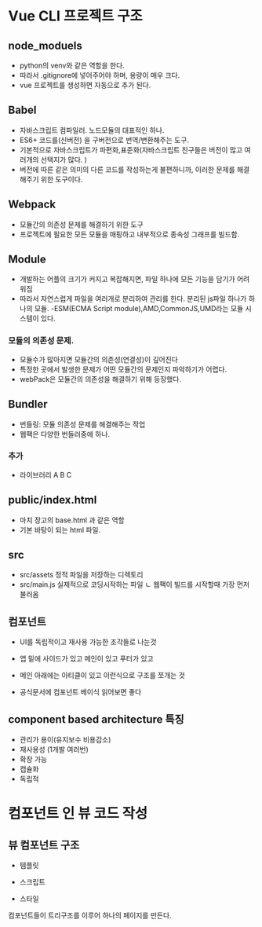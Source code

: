 # Vue CLI 프로젝트 구조

## node_moduels
- python의 venv와 같은 역할을 한다.
- 따라서 .gitignore에 넣어주어야 하며, 용량이 매우 크다.
- vue 프로젝트를 생성하면 자동으로 추가 된다.

## Babel
- 자바스크립트 컴파일러. 노드모듈의 대표적인 하나.
- ES6+ 코드를(신버전) 을 구버전으로 번역/변환해주는 도구.
- 기본적으로 자바스크립트가 파편화,표준화(자바스크립트 친구들은 버전이 많고 여러개의 선택지가 많다. ) 
- 버전에 따른 같은 의미의 다른 코드를 작성하는게 불편하니까, 이러한 문제를 해결해주기 위한 도구이다.


## Webpack 
- 모듈간의 의존성 문제를 해결하기 위한 도구
- 프로젝트에 필요한 모든 모듈을 매핑하고 내부적으로 종속성 그래프를 빌드함.


## Module
- 개발하는 어플의 크기가 커지고 복잡해지면,
파일 하나에 모든 기능을 담기가 어려워짐
- 따라서 자연스럽게 파일을 여러개로 분리하여 관리를 한다. 분리된 js파일 하나가 하나의 모듈.
-ESM(ECMA Script module),AMD,CommonJS,UMD라는 모듈 시스템이 있다.


### 모듈의 의존성 문제.
- 모듈수가 많아지면 모듈간의 의존성(연결성)이 깊어진다 
- 특정한 곳에서 발생한 문제가 어떤 모듈간의 문제인지 파악하기가 어렵다.
- webPack은 모듈간의 의존성을 해결하기 위해 등장했다.

## Bundler 
- 번들링: 모듈 의존성 문제를 해결해주는 작업
- 웹팩은 다양한 번들러중에 하나.

### 추가
- 라이브러리 A B C 

## public/index.html
- 마치 장고의 base.html 과 같은 역할
- 기본 바탕이 되는 html 파일.


## src 
- src/assets 정적 파일을 저장하는 디렉토리
- src/main.js 실제적으로 코딩시작하는 파일
ㄴ 웹팩이 빌드를 시작할때 가장 먼저 불러옴

## 컴포넌트
- UI를 독립적이고 재사용 가능한 조각들로 나눈것

- 앱 밑에 사이드가 있고 메인이 있고 푸터가 있고
- 메인 아래에는 아티클이 있고 이런식으로 구조를 쪼개는 것
- 공식문서에 컴포넌트 베이식 읽어보면 좋다


## component based architecture 특징
- 관리가 용이(유지보수 비용감소)
- 재사용성 (1개발 여러번)
- 확장 가능
- 캡슐화
- 독립적

# 컴포넌트 인 뷰 코드 작성

## 뷰 컴포넌트 구조
- 템플릿

- 스크립트

- 스타일 

컴포넌트들이 트리구조를 이루어 하나의 페이지를 만든다. 


